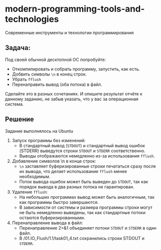 # modern-programming-tools-and-technologies

Современные инструменты и технологии программирования

## Задача:
Под своей обычной десктопной ОС попробуйте:

- Откомпилировать и собрать программу, запустить, как есть.
- Добвить символы ```\n``` в конец строк.
- Убрать ```fflush```
- Перенаправить вывод (оба потока) в файл.

Сделайте это в разных сочетаниях. И опишите результат отчёте к данному заданию, не забыв указать, что у вас за операционная система.

## Решение
Задание выполнялось на Ubuntu
1) Запуск программы без изменений:
    - В стандартный вывод (```STDOUT```) и стандартный вывод ошибок (STDERR) выведутся строки ```STDOUT``` и ```STDERR``` соответственно.
    - Выводы отображаются немедленно из-за использования ```fflush```.
2) Добавление символов \n в конце строк:
    - ```\n``` заставляет буферизированные строки печататься сразу после их вывода, что делает использование ```fflush``` менее необходимым.
    - Поток вывода ошибок может быть выведен до ```STDOUT```, так как порядок вывода в два разных потока не гарантирован.
3) Удаление ```fflush```:
    - На небольших программах вывод может быть аналогичным, так как программы быстро завершаются.
    - В зависимости от системы и размера программы строки могут не быть немедленно выведены, так как стандартные потоки остаются буферизированными.
4) Перенаправление вывода в файл:
    - Перенаправление 2>&1 объединяет потоки ```STDOUT``` и ```STDERR``` в один файл.
    - В /01.IO_Flush/1.1/task01_4.txt сохранились строки STDOUT и ```STDERR```.
